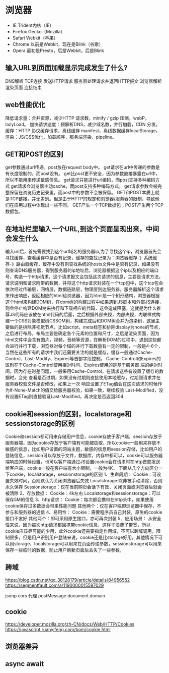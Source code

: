 # 浏览器

- IE  Trident内核（IE）
- Firefox  Gecko（Mozilla）
- Safari  Webkit（苹果）
- Chrome  以前是Webkit，现在是Blink（谷歌）
- Opera  最初是Presto，后是Webkit，后是Blink

## 输入URL到页面加载显示完成发生了什么?
DNS解析
TCP连接
发送HTTP请求
服务器处理请求并返回HTTP报文
浏览器解析渲染页面
连接结束

## web性能优化
降低请求量：合并资源，减少HTTP 请求数，minify / gzip 压缩，webP，lazyLoad。
加快请求速度：预解析DNS，减少域名数，并行加载，CDN 分发。
缓存：HTTP 协议缓存请求，离线缓存 manifest，离线数据缓存localStorage。
渲染：JS/CSS优化，加载顺序，服务端渲染，pipeline。

## GET和POST的区别
get参数通过url传递，post放在request body中。
get请求在url中传递的参数是有长度限制的，而post没有。
get比post更不安全，因为参数直接暴露在url中，所以不能用来传递敏感信息。
get请求只能进行url编码，而post支持多种编码方式
get请求会浏览器主动cache，而post支持多种编码方式。
get请求参数会被完整保留在浏览历史记录里，而post中的参数不会被保留。
GET和POST本质上就是TCP链接，并无差别。但是由于HTTP的规定和浏览器/服务器的限制，导致他们在应用过程中体现出一些不同。
GET产生一个TCP数据包；POST产生两个TCP数据包。

## 在地址栏里输入一个URL,到这个页面呈现出来，中间会发生什么
输入url后，首先需要找到这个url域名的服务器ip,为了寻找这个ip，浏览器首先会寻找缓存，查看缓存中是否有记录，缓存的查找记录为：浏览器缓存-》系统缓存-》路由器缓存，缓存中没有则查找系统的hosts文件中是否有记录，如果没有则查询DNS服务器，得到服务器的ip地址后，浏览器根据这个ip以及相应的端口号，构造一个http请求，这个请求报文会包括这次请求的信息，主要是请求方法，请求说明和请求附带的数据，并将这个http请求封装在一个tcp包中，这个tcp包会依次经过传输层，网络层，数据链路层，物理层到达服务器，服务器解析这个请求来作出响应，返回相应的html给浏览器，因为html是一个树形结构，浏览器根据这个html来构建DOM树，在dom树的构建过程中如果遇到JS脚本和外部JS连接，则会停止构建DOM树来执行和下载相应的代码，这会造成阻塞，这就是为什么推荐JS代码应该放在html代码的后面，之后根据外部央视，内部央视，内联样式构建一个CSS对象模型树CSSOM树，构建完成后和DOM树合并为渲染树，这里主要做的是排除非视觉节点，比如script，meta标签和排除display为none的节点，之后进行布局，布局主要是确定各个元素的位置和尺寸，之后是渲染页面，因为html文件中会含有图片，视频，音频等资源，在解析DOM的过程中，遇到这些都会进行并行下载，浏览器对每个域的并行下载数量有一定的限制，一般是4-6个，当然在这些所有的请求中我们还需要关注的就是缓存，缓存一般通过Cache-Control、Last-Modify、Expires等首部字段控制。 Cache-Control和Expires的区别在于Cache-Control使用相对时间，Expires使用的是基于服务器 端的绝对时间，因为存在时差问题，一般采用Cache-Control，在请求这些有设置了缓存的数据时，会先 查看是否过期，如果没有过期则直接使用本地缓存，过期则请求并在服务器校验文件是否修改，如果上一次 响应设置了ETag值会在这次请求的时候作为If-None-Match的值交给服务器校验，如果一致，继续校验 Last-Modified，没有设置ETag则直接验证Last-Modified，再决定是否返回304

## cookie和session的区别，localstorage和sessionstorage的区别
Cookie和session都可用来存储用户信息，cookie存放于客户端，session存放于服务器端，因为cookie存放于客户端有可能被窃取，所以cookie一般用来存放不敏感的信息，比如用户设置的网站主题，敏感的信息用session存储，比如用户的登陆信息，session可以存放于文件，数据库，内存中都可以，cookie可以服务器端响应的时候设置，也可以客户端通过JS设置cookie会在请求时在http首部发送给客户端，cookie一般在客户端有大小限制，一般为4K，
下面从几个方向区分一下cookie，localstorage，sessionstorage的区别
1、生命周期：
Cookie：可设置失效时间，否则默认为关闭浏览器后失效
Localstorage:除非被手动清除，否则永久保存
Sessionstorage：仅在当前网页会话下有效，关闭页面或浏览器后就会被清除
2、存放数据：
Cookie：4k左右
Localstorage和sessionstorage：可以保存5M的信息
3、http请求：
Cookie：每次都会携带在http头中，如果使用cookie保存过多数据会带来性能问题
其他两个：仅在客户端即浏览器中保存，不参与和服务器的通信
4、易用性：
Cookie：需要程序员自己封装，原生的cookie接口不友好
其他两个：即可采用原生接口，亦可再次封装
5、应用场景：
从安全性来说，因为每次http请求都回携带cookie信息，这样子浪费了带宽，所以cookie应该尽可能的少用，此外cookie还需要指定作用域，不可以跨域调用，限制很多，但是用户识别用户登陆来说，cookie还是比storage好用，其他情况下可以用storage，localstorage可以用来在页面传递参数，sessionstorage可以用来保存一些临时的数据，防止用户刷新页面后丢失了一些参数，

## 跨域
https://blog.csdn.net/qq_38128179/article/details/84956552
https://segmentfault.com/a/1190000015597029

jsonp
cors
代理
postMessage
document.domain

## cookie
https://developer.mozilla.org/zh-CN/docs/Web/HTTP/Cookies
https://javascript.ruanyifeng.com/bom/cookie.html

## 浏览器差异

## async await
